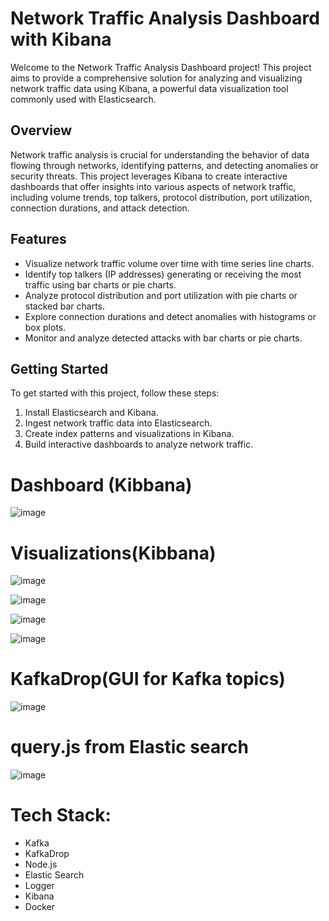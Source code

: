 # Network Traffic Analysis Dashboard with Kibana

Welcome to the Network Traffic Analysis Dashboard project! This project aims to provide a comprehensive solution for analyzing and visualizing network traffic data using Kibana, a powerful data visualization tool commonly used with Elasticsearch.

## Overview

Network traffic analysis is crucial for understanding the behavior of data flowing through networks, identifying patterns, and detecting anomalies or security threats. This project leverages Kibana to create interactive dashboards that offer insights into various aspects of network traffic, including volume trends, top talkers, protocol distribution, port utilization, connection durations, and attack detection.

## Features

- Visualize network traffic volume over time with time series line charts.
- Identify top talkers (IP addresses) generating or receiving the most traffic using bar charts or pie charts.
- Analyze protocol distribution and port utilization with pie charts or stacked bar charts.
- Explore connection durations and detect anomalies with histograms or box plots.
- Monitor and analyze detected attacks with bar charts or pie charts.

## Getting Started

To get started with this project, follow these steps:

1. Install Elasticsearch and Kibana.
2. Ingest network traffic data into Elasticsearch.
3. Create index patterns and visualizations in Kibana.
4. Build interactive dashboards to analyze network traffic.
   
<h1> Dashboard (Kibbana) </h1>

![image](https://github.com/Ajitesh72/BrowseTrack/assets/95878363/810936da-90f2-496a-8eb9-a6f8b548fa89)


<h1> Visualizations(Kibbana) </h1>

![image](https://github.com/Ajitesh72/BrowseTrack/assets/95878363/5f029edb-dfe0-4a7e-9e54-d181b02db50a)

![image](https://github.com/Ajitesh72/BrowseTrack/assets/95878363/0eab51dd-41c7-423a-b61c-ea9052046b6c)

![image](https://github.com/Ajitesh72/BrowseTrack/assets/95878363/61c24040-3a2c-43f4-9ced-616e019a0d23)

![image](https://github.com/Ajitesh72/BrowseTrack/assets/95878363/6ca1f267-8e50-420c-be26-5b508fd9322a)

<h1> KafkaDrop(GUI for Kafka topics) </h1>

![image](https://github.com/Ajitesh72/BrowseTrack/assets/95878363/b938705b-6fae-448f-9835-2f446bb66ae8)

<h1> query.js from Elastic search </h1>

![image](https://github.com/Ajitesh72/BrowseTrack/assets/95878363/be63e351-9e58-4aa4-a1db-c500423dd32d)




# Tech Stack:

- Kafka
- KafkaDrop
- Node.js
- Elastic Search
- Logger
- Kibana
- Docker
